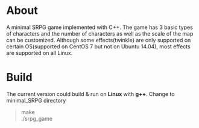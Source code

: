 # About
A minimal SRPG game implemented with C++. The game has 3 basic types of characters and the number of characters as well as the scale of the map can be customized. Although some effects(twinkle) are only supported on certain OS(supported on CentOS 7 but not on Ubuntu 14.04), most effects are supported on all Linux. 
# Build
The current version could build & run on **Linux** with **g++**. Change to minimal_SRPG directory
> make   
> ./srpg_game
